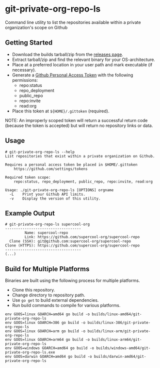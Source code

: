 # git-private-org-repo-ls

Command line utility to list the repositories available within a private organization's scope on Github

## Getting Started

* Download the builds tarball/zip from the [releases page](https://github.com/komish/git-private-org-repo-ls/releases).
* Extract tarball/zip and find the relevant binary for your OS-architecture.
* Place at a preferred location in your user path and mark executable (if necessary).
* Generate a [Github Personal Access Token](https://github.com/settings/tokens) with the following permissions:
    * repo:status
    * repo_deployment
    * public_repo
    * repo:invite
    * read:org 
* Place this token at `${HOME}/.gittoken` (required). 

NOTE: An improperly scoped token will return a successful return code (because the token is accepted) but will return no repository links or data.

## Usage


```
# git-private-org-repo-ls --help
List repositories that exist within a private organization on Github.

Requires a personal access token be placed in $HOME/.gittoken
	https://github.com/settings/tokens

Required token scope:
	repo:status, repo_deployment, public_repo, repo:invite, read:org

Usage: ./git-private-org-repo-ls [OPTIONS] orgname
  -L	Print your Github API limits.
  -v	Display the version of this utility.
```

## Example Output

```
# git-private-org-repo-ls supercool-org
-----------------------------------
         Name: supercool-repo
         Link: https://github.com/supercool-org/supercool-repo
  Clone (SSH): git@github.com:supercool-org/supercool-repo
Clone (HTTPS): https://github.com/supercool-org/supercool-repo
-----------------------------------
(...)
```

## Build for Multiple Platforms

Binaries are built using the following process for multiple platforms.

* Clone this repository.
* Change directory to repository path.
* Use `go get` to build external dependencies.
* Run build commands to compile for various platforms.

```
env GOOS=linux GOARCH=amd64 go build -o builds/linux-amd64/git-private-org-repo-ls
env GOOS=linux GOARCH=386 go build -o builds/linux-386/git-private-org-repo-ls
env GOOS=linux GOARCH=arm go build -o builds/linux-arm/git-private-org-repo-ls
env GOOS=linux GOARCH=arm64 go build -o builds/linux-arm64/git-private-org-repo-ls
env GOOS=windows GOARCH=amd64 go build -o builds/windows-amd64/git-private-org-repo-ls.exe
env GOOS=darwin GOARCH=amd64 go build -o builds/darwin-amd64/git-private-org-repo-ls
```
